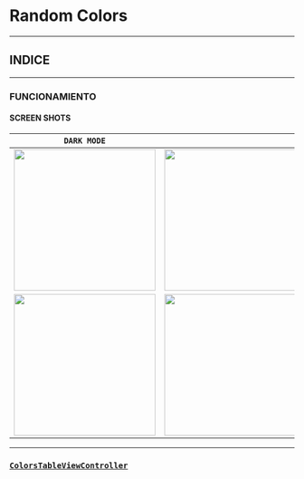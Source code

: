 # Random Colors

------------------------------------------------------------------------------------------------------

## INDICE




------------------------------------------------------------------------------------------------------
### FUNCIONAMIENTO

#### SCREEN SHOTS
|```DARK MODE```|<!-- --> |
|:------:|:-------:|
|<img src="https://github.com/user-attachments/assets/fb2fbc88-15ca-405f-9a17-aac2b00ca4db" height="250px"> | <img src="https://github.com/user-attachments/assets/aab6d914-1f93-4e1d-93a0-171da11d6cf5" height="250px"> |
| <img src="https://github.com/user-attachments/assets/eb73ed57-ab0f-476f-8233-e3496846e056" height="250px"> | <img src="https://github.com/user-attachments/assets/574c9eb8-9968-42c4-b026-87a916e47552" height="250px"> |


------------------------------------------------------------------------------------------------------


### [```ColorsTableViewController```](./RandomColors/ColorsTableViewController.swift)
